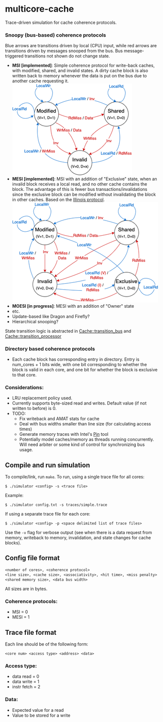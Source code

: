 # multicore-cache
Trace-driven simulation for cache coherence protocols.
### Snoopy (bus-based) coherence protocols
Blue arrows are transitions driven by local (CPU) input, while red arrows are transitions driven by messages snooped from the bus. Bus message-triggered transitions not shown do not change state.   
- **MSI [implemented]**: Simple coherence protocol for write-back caches, with modified, shared, and invalid states. A dirty cache block is also written back to memory whenever the data is put on the bus due to another cache requesting it.   
    ![MSI state diagram](diagrams/MSI.png)
- **MESI [implemented]**: MSI with an addition of "Exclusive" state, when an invalid block receives a local read, and no other cache contains the block. The advantage of this is fewer bus transactions/invalidations since the exclusive block can be modified without invalidating the block in other caches. Based on the [Illinois protocol](https://dl.acm.org/doi/10.1145/800015.808204).
    ![MESI state diagram](diagrams/MESI.png)
- **MOESI [in progress]**: MESI with an addition of "Owner" state
- etc.
- Update-based like Dragon and Firefly?
- Hierarchical snooping?

State transition logic is abstracted in [Cache::transition_bus](cache.cc#L278) and [Cache::transition_processor](cache.cc#L338)
### Directory based coherence protocols
- Each cache block has corresponding entry in directory. Entry is num_cores + 1 bits wide, with one bit corresponding to whether the block is valid in each core, and one bit for whether the block is exclusive to that core. 
### Considerations:
- LRU replacement policy used.
- Currently supports byte-sized read and writes. Default value (if not written to before) is 0.
- TODO: 
    - Fix writeback and AMAT stats for cache
    - Deal with bus widths smaller than line size (for calculating access times)
    - Generate memory traces with Intel's [Pin](https://www.intel.com/content/www/us/en/developer/articles/tool/pin-a-dynamic-binary-instrumentation-tool.html) tool
    - Potentially model caches/memory as threads running concurrently. Will need arbiter or some kind of control for synchronizing bus usage.
## Compile and run simulation
To compile/link, run `make`. 
To run, using a single trace file for all cores:
```
$ ./simulator <config> -s <trace file>
```
Example:
```
$ ./simulator config.txt -s traces/simple.trace
```
If using a separate trace file for each core:
```
$ ./simulator <config> -p <space delimited list of trace files>
```
Use the `-v` flag for verbose output (see when there is a data request from memory, writeback to memory, invalidation, and state changes for cache blocks).
## Config file format
```
<number of cores>, <coherence protocol>
<line size>, <cache size>, <associativity>, <hit time>, <miss penalty>
<shared memory size>, <data bus width>
```
All sizes are in bytes.
### Coherence protocols:
- MSI = 0
- MESI = 1
## Trace file format
Each line should be of the following form:
```
<core num> <access type> <address> <data>
```
### Access type:
- data read = 0
- data write = 1
- instr fetch = 2
### Data:
- Expected value for a read
- Value to be stored for a write